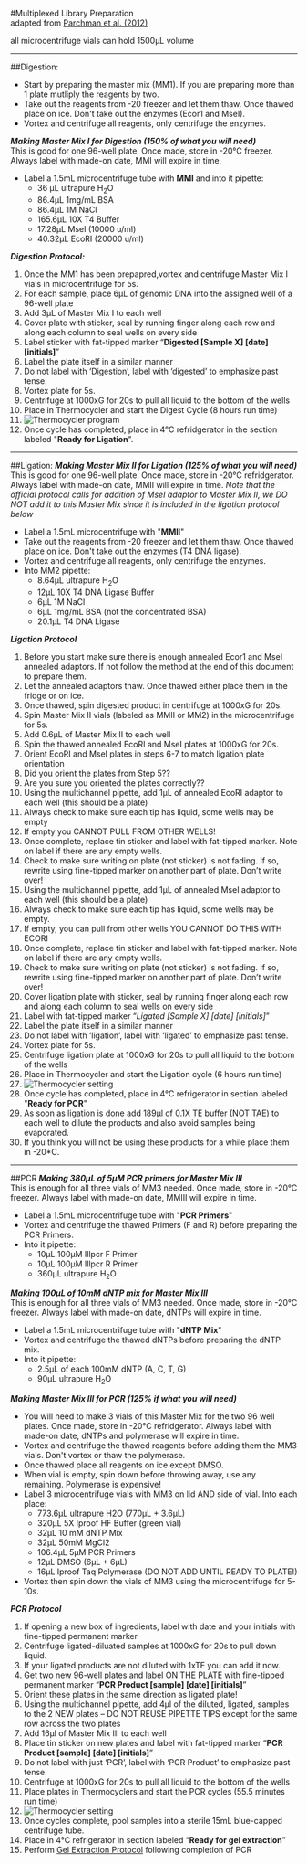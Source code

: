 #Multiplexed Library Preparation  
adapted from [Parchman et al. (2012)](http://onlinelibrary.wiley.com/doi/10.1111/j.1365-294X.2012.05513.x/full)

all microcentrifuge vials can hold 1500μL volume
___
##Digestion:
-  Start by preparing the master mix (MM1). If you are preparing more than 1 plate mutliply the reagents by two.
-  Take out the reagents from -20 freezer and let them thaw. Once thawed place on ice. Don't take out the enzymes (Ecor1 and MseI).
-  Vortex and centrifuge all reagents, only centrifuge the enzymes. 

**_Making Master Mix I for Digestion (150% of what you will need)_**  
This is good for one 96-well plate. Once made, store in -20°C freezer. Always label with made-on date, MMI will expire in time.  
* Label a 1.5mL microcentrifuge tube with **MMI** and into it pipette:
  * 36 μL ultrapure H<sub>2</sub>O  
  * 86.4μL 1mg/mL BSA  
  * 86.4μL 1M NaCl  
  * 165.6μL 10X T4 Buffer  
  * 17.28μL MseI  (10000 u/ml)
  * 40.32μL EcoRI  (20000 u/ml)

**_Digestion Protocol:_**  

1. Once the MM1 has been prepapred,vortex and centrifuge Master Mix I vials in microcentrifuge for 5s.
1. For each sample, place 6μL of genomic DNA into the assigned well of a 96-well plate
1. Add 3μL of Master Mix I to each well
1. Cover plate with sticker, seal by running finger along each row and along each column to seal wells on every side
  1. Label sticker with fat-tipped marker “**Digested [Sample X] [date] [initials]**”
  1. Label the plate itself in a similar manner
  1. Do not label with ‘Digestion’, label with ‘digested’ to emphasize past tense.
1. Vortex plate for 5s. 
1. Centrifuge at 1000xG for 20s to pull all liquid to the bottom of the wells
1. Place in Thermocycler and start the Digest Cycle (8 hours run time)
  1. ![Thermocycler program](http://4.bp.blogspot.com/-e6SPURb-Vlo/VLfyVhJRUdI/AAAAAAAAAq0/CZXib9eSYtM/s1600/unnamed.jpg) 
1. Once cycle has completed, place in 4°C refridgerator in the section labeled "**Ready for Ligation**".

___


##Ligation:
**_Making Master Mix II for Ligation (125% of what you will need)_**  
This is good for one 96-well plate. Once made, store in -20°C refridgerator.  Always label with made-on date, MMII will expire in time. 
_Note that the official protocol calls for addition of MseI adaptor to Master Mix II, we DO NOT add it to this Master Mix since it is included in the ligation protocol below_  
* Label a 1.5mL microcentrifuge with "**MMII**"  
* Take out the reagents from -20 freezer and let them thaw. Once thawed place on ice. Don't take out the enzymes (T4 DNA ligase).
* Vortex and centrifuge all reagents, only centrifuge the enzymes. 
* Into MM2 pipette:
  * 8.64μL ultrapure H<sub>2</sub>O
  * 12μL 10X T4 DNA Ligase Buffer  
  * 6μL 1M NaCl  
  * 6μL 1mg/mL BSA (not the concentrated BSA)  
  * 20.1μL T4 DNA Ligase  

**_Ligation Protocol_**  

1. Before you start make sure there is enough annealed Ecor1 and MseI annealed adaptors. If not follow the method at the end of this document to prepare them.
1. Let the annealed adaptors thaw. Once thawed either place them in the fridge or on ice.
1. Once thawed, spin digested product in centrifuge at 1000xG for 20s.
1. Spin Master Mix II vials (labeled as MMII or MM2) in the microcentrifuge for 5s.
1. Add 0.6μL of Master Mix II to each well
1. Spin the thawed annealed EcoRI and MseI plates at 1000xG for 20s.
1. Orient EcoRI and MseI plates in steps 6-7 to match ligation plate orientation
1. Did you orient the plates from Step 5??
1. Are you sure you oriented the plates correctly??
1. Using the multichannel pipette, add 1μL of annealed EcoRI adaptor to each well (this should be a plate)
  1. Always check to make sure each tip has liquid, some wells may be empty
  1. If empty you CANNOT PULL FROM OTHER WELLS!
  1. Once complete, replace tin sticker and label with fat-tipped marker. Note on label if there are any empty wells.
  1. Check to make sure writing on plate (not sticker) is not fading. If so, rewrite using fine-tipped marker on another part of plate. Don’t write over!
1. Using the multichannel pipette, add 1μL of annealed MseI adaptor to each well (this should be a plate)
  1. Always check to make sure each tip has liquid, some wells may be empty.
  1. If empty, you can pull from other wells YOU CANNOT DO THIS WITH ECORI
  1. Once complete, replace tin sticker and label with fat-tipped marker. Note on label if there are any empty wells.
  1. Check to make sure writing on plate (not sticker) is not fading. If so, rewrite using fine-tipped marker on another part of plate. Don’t write over!
1. Cover ligation plate with sticker, seal by running finger along each row and along each column to seal wells on every side
  1. Label with fat-tipped marker “*Ligated [Sample X] [date] [initials]*”
  1. Label the plate itself in a similar manner  
  1. Do not label with ‘ligation’, label with ‘ligated’ to emphasize past tense.  
1. Vortex plate for 5s.  
1. Centrifuge ligation plate at 1000xG for 20s to pull all liquid to the bottom of the wells
1. Place in Thermocycler and start the Ligation cycle (6 hours run time)
  1. ![Thermocycler setting](http://2.bp.blogspot.com/-ytBH1GGjlDM/VLfyV20iqaI/AAAAAAAAAqw/io6rOJAdFKo/s1600/unnamed-1.jpg)
1. Once cycle has completed, place in 4°C refrigerator in section labeled "**Ready for PCR**"
1. As soon as ligation is done add 189μl of 0.1X TE buffer (NOT TAE) to each well to dilute the products and also avoid samples being evaporated. 
1. If you think you will not be using these products for a while place them in -20*C.


___

##PCR
**_Making 380μL of 5μM PCR primers for Master Mix III_**  
This is enough for all three vials of MM3 needed. Once made, store in -20°C freezer.  Always label with made-on date, MMIII will expire in time. 
  * Label a 1.5mL microcentrifuge tube with "**PCR Primers**"
  * Vortex and centrifuge the thawed Primers (F and R) before preparing the PCR Primers.
  * Into it pipette:  
    * 10μL 100μM Illpcr F Primer  
    * 10μL 100μM Illpcr R Primer  
    * 360μL ultrapure H<sub>2</sub>O  

**_Making 100μL of 10mM dNTP mix for Master Mix III_**  
This is enough for all three vials of MM3 needed. Once made, store in -20°C freezer. Always label with made-on date, dNTPs will expire in time. 
  * Label a 1.5mL microcentrifuge tube with "**dNTP Mix**"  
  * Vortex and centrifuge the thawed dNTPs before preparing the dNTP mix.
  * Into it pipette:  
    * 2.5μL of each 100mM dNTP (A, C, T, G)  
    * 90μL ultrapure H<sub>2</sub>O

**_Making Master Mix III for PCR (125% if what you will need)_**  
  * You will need to make 3 vials of this Master Mix for the two 96 well plates. Once made, store in -20°C refridgerator. Always label with made-on date, dNTPs and polymerase will expire in time.
  * Vortex and centrifuge the thawed reagents before adding them the MM3 vials. Don't vortex or thaw the polymerase.
  * Once thawed place all reagents on ice except DMSO.
  * When vial is empty, spin down before throwing away, use any remaining. Polymerase is expensive! 
  * Label 3 microcentrifuge vials with MM3 on lid AND side of vial. Into each place:
    * 773.6μL ultrapure H2O (770μL + 3.6μL)  
    * 320μL 5X Iproof HF Buffer (green vial)  
    * 32μL 10 mM dNTP Mix  
    * 32μL 50mM MgCl2  
    * 106.4μL 5μM PCR Primers  
    * 12μL DMSO (6μL + 6μL)  
    * 16μL Iproof Taq Polymerase (DO NOT ADD UNTIL READY TO PLATE!)  
  * Vortex then spin down the vials of MM3 using the microcentrifuge for 5-10s.
  

**_PCR Protocol_**  

1. If opening a new box of ingredients, label with date and your initials with fine-tipped permanent marker
1. Centrifuge ligated-diluated samples at 1000xG for 20s to pull down liquid.
1. If your ligated products are not diluted with 1xTE you can add it now.
1. Get two new 96-well plates and label ON THE PLATE with fine-tipped permanent marker “**PCR Product [sample] [date] [initials]**”
1. Orient these plates in the same direction as ligated plate!
  1. Using the multichannel pipette, add 4μl of the diluted, ligated, samples to the 2 NEW plates – DO NOT REUSE PIPETTE TIPS except for the same row across the two plates
1. Add 16μl of Master Mix III to each well
1. Place tin sticker on new plates and label with fat-tipped marker “**PCR Product [sample] [date] [initials]**”
  1. Do not label with just ‘PCR’, label with ‘PCR Product’ to emphasize past tense.
1. Centrifuge at 1000xG for 20s to pull all liquid to the bottom of the wells
1. Place plates in Thermocyclers and start the PCR cycles (55.5 minutes run time)
  1. ![Thermocycler setting](http://4.bp.blogspot.com/-xsMSgVGlnkE/VLfyfdTraQI/AAAAAAAAArA/1_NRwjjYqDg/s1600/unnamed-2.jpg)
1. Once cycles complete, pool samples into a sterile 15mL blue-capped centrifuge tube.
  1. Place in 4°C refrigerator in section labeled “**Ready for gel extraction**”
1. Perform [Gel Extraction Protocol](https://github.com/EckertLab/protocols/blob/master/gel_extraction_protocol.md) following completion of PCR




